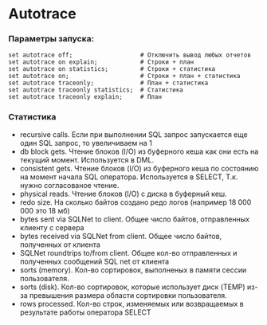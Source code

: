 # Autotrace

### Параметры запуска: 
````
set autotrace off;                   # Отключить вывод любых отчетов
set autotrace on explain;            # Строки + план
set autotrace on statistics;         # Строки + статистика
set autotrace on;                    # Строки + план + статистика
set autotrace traceonly;             # План + статистика
set autotrace traceonly statistics;  # Статистика
set autotrace traceonly explain;     # План
````

### Статистика
  - recursive calls. Если при выполнении SQL запрос запускается еще один SQL запрос, то увеличиваем на 1
  - db block gets. Чтение блоков (I/O) из буферного кеша как они есть на текущий момент. Используется в DML.
  - consistent gets. Чтение блоков (I/O) из буферного кеша по состоянию на момент начала SQL оператора. Используется в SELECT, Т.к. нужно согласованое чтение.
  - physical reads. Чтение блоков (I/O) с диска в буферный кеш.
  - redo size. На сколько байтов создано редо логов (например 18 000 000 это 18 мб)
  - bytes sent via SQLNet to client. Общее число байтов, отправленных клиенту с сервера
  - bytes received via SQLNet from client. Общее число байтов, полученных от клиента
  - SQLNet roundtrips to/from client. Общее кол-во отправленных и полученных сообщений SQL net от клиента
  - sorts (memory). Кол-во сортировок, выполненых в памяти сессии пользователя.
  - sorts (disk). Кол-во сортировок, которые использует диск (TEMP) из-за превышения размера области сортировки пользователя.
  - rows processed. Кол-во строк, изменяемых или возвращаемых в результате работы оператора SELECT 

